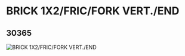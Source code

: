 # BRICK 1X2/FRIC/FORK VERT./END
## 30365
![BRICK 1X2/FRIC/FORK VERT./END](https://lc-www-live-s.legocdn.com/media/bricks/5/2/4144500.jpg)